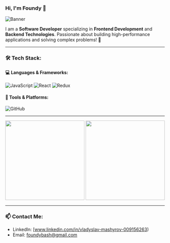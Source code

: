 ### Hi, I'm  Foundy 👋

![Banner](https://user-images.githubusercontent.com/yourusername/banner-image.gif)

I am a **Software Developer** specializing in **Frontend Development** and **Backend Technologies**. Passionate about building high-performance applications and solving complex problems! 🚀

---

### 🛠️ Tech Stack:

#### 💻 Languages & Frameworks:
![JavaScript](https://img.shields.io/badge/JavaScript-F7DF1E?style=for-the-badge&logo=javascript&logoColor=black)
![React](https://img.shields.io/badge/React-20232A?style=for-the-badge&logo=react&logoColor=61DAFB)
![Redux](https://img.shields.io/badge/Redux-764ABC?style=for-the-badge&logo=redux&logoColor=white)


#### 🔧 Tools & Platforms:
![GitHub](https://img.shields.io/badge/GitHub-181717?style=for-the-badge&logo=github&logoColor=white)

---



<img src="https://media.giphy.com/media/Y1Zr4JpT2DTLy/giphy.gif" width="250"> <img src="https://media.giphy.com/media/13HgwGsXF0aiGY/giphy.gif" width="250">

---

### 📫 Contact Me:
- LinkedIn: [www.linkedin.com/in/vladyslav-mashyrov-009156263)
- Email: foundybash@gmail.com
